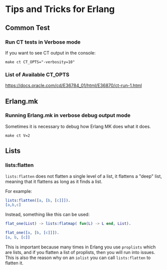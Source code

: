 # Tips and Tricks for Erlang

## Common Test

### Run CT tests in Verbose mode

If you want to see CT output in the console: 

```shell
make ct CT_OPTS="-verbosity=10"
```

### List of Available CT_OPTS

https://docs.oracle.com/cd/E36784_01/html/E36870/ct-run-1.html

## Erlang.mk 

### Running Erlang.mk in verbose debug output mode

Sometimes it is necessary to debug how Erlang MK does what it does. 

```shell
make ct V=2
```

## Lists

### lists:flatten

`lists:flatten` does not flatten a single level of a list, it flattens a "deep" list, meaning that it flattens as long as it finds a list. 

For example: 

```erlang
lists:flatten([a, [b, [c]]]).
[a,b,c]
```

Instead, something like this can be used: 

```erlang
flat_one(List) -> lists:flatmap( fun(L) -> L end, List).

flat_one([a, [b, [c]]]).
[a, b, [c]]

```

This is important because many times in Erlang you use `proplists` which are lists, and if you flatten a list of proplists, then you will run into issues. 
This is also the reason why on an `iolist` you can call `lists:flatten` to flatten it. 


